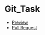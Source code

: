 # Git_Task
- [Preview](https://EvgeniiVoznyuk.github.io/yGit_Task/)
- [Pull Request](https://github.com/EvgeniiVoznyuk/Git_Task/pull/1/files)
